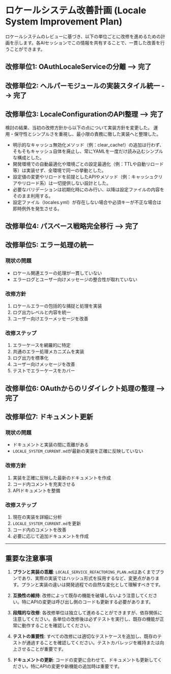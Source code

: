 # ロケールシステム改善計画 (Locale System Improvement Plan)

ロケールシステムのレビューに基づき、以下の単位ごとに改修を進めるための計画を示します。各AIセッションでこの情報を共有することで、一貫した改善を行うことができます。

## 改修単位1: OAuthLocaleServiceの分離 --> 完了

<!-- ### 現状の問題
- `OAuthLocaleService`がコントローラー内に定義されており、コード再利用性とテスタビリティが低下
- `app/controllers/users/omniauth_callbacks_controller.rb`内にクラスが埋め込まれている

### 改修方針
1. `OAuthLocaleService`を独立した`app/services/oauth_locale_service.rb`ファイルに移動
2. 関連するテストを更新/追加
3. コントローラーでは新しいファイルを参照するよう変更

### 改修ステップ
1. 新ファイル`app/services/oauth_locale_service.rb`を作成
2. 既存の実装をコントローラーから新ファイルに移動（依存関係に注意）
3. コントローラーを更新して新しいクラスを使用
4. テストを更新して新しい構造を反映 -->

## 改修単位2: ヘルパーモジュールの実装スタイル統一 --> 完了

<!-- ### 現状の問題
- `LocaleHelper`と`LocaleUrlHelper`でモジュール関数と、他クラスでの静的メソッドなど実装スタイルが混在
- 呼び出し側でのスタイルも統一されていない

### 改修方針
1. ヘルパーの実装スタイルを統一する
2. 呼び出し側でのスタイルも統一する

### 改修ステップ
1. モジュール関数（`module_function`）を使用する場合は一貫して使用
2. インスタンスメソッドとして使用する場合はincludeの仕方を統一
3. 混合パターンを避け、明確なAPIを定義
4. テストを更新して新しい呼び出し方法を確認 -->

## 改修単位3: LocaleConfigurationのAPI整理 --> 完了

<!-- ### 現状の問題
- `LocaleConfiguration.instance`の直接呼び出しとクラスメソッド経由の呼び出しが混在
- キャッシュ無効化の仕組みがない

### 改修方針
1. 一貫してクラスメソッド経由でのみ利用するよう統一
2. 明示的なキャッシュ無効化メソッドを追加
3. 開発環境での自動最適化を実装

### 改修ステップ
1. インスタンスへの直接アクセスを非推奨化
2. すべての呼び出しをクラスメソッド経由に移行
3. `clear_cache!`メソッドを追加
4. 環境ごとの設定最適化を実装
5. テストを更新 -->

検討の結果、当初の改修方針から以下の点について実装方針を変更した。
運用・保守性とシンプルさを重視し、最小限の責務に徹した実装へと整理した。

- 明示的なキャッシュ無効化メソッド（例：clear_cache!）の追加は行わず、そもそもキャッシュ自体を廃止し、常にYAMLを一度だけ読み込むシンプルな構成とした。
- 開発環境での自動最適化や環境ごとの設定最適化（例：TTLや自動リロード等）は実装せず、全環境で同一の挙動とした。
- 設定値の変更やリロードを前提としたAPIやメソッド（例：キャッシュクリアやリロード系）は一切提供しない設計とした。
- 必要なバリデーションは初期化時にのみ行い、以降は設定ファイルの内容をそのまま利用する。
- 設定ファイル（locales.yml）が存在しない場合や必須キーが不正な場合は即時例外を発生させる。

## 改修単位4: パスベース戦略完全移行 --> 完了

<!-- ### 現状の問題
- `use_path_based_locale?`などの条件分岐が残存
- クエリパラメータサポートが混在している

### 改修方針
1. リファクタリング計画に基づき、完全にパスベース戦略に移行
2. 条件分岐とフラグを削除
3. 古いコードパスを削除

### 改修ステップ
1. `use_path_based_locale?`の使用箇所を特定
2. コードをパスベース戦略のみに簡略化
3. 不要になった条件分岐とメソッドを削除
4. テストを更新して新しい動作を確認 -->

## 改修単位5: エラー処理の統一

### 現状の問題
- ロケール関連エラーの処理が一貫していない
- エラーログとユーザー向けメッセージの整合性が取れていない

### 改修方針
1. ロケールエラーの包括的な捕捉と処理を実装
2. ログ出力レベルと内容を統一
3. ユーザー向けエラーメッセージを改善

### 改修ステップ
1. エラーケースを網羅的に特定
2. 共通のエラー処理メカニズムを実装
3. ログ出力を標準化
4. ユーザー向けメッセージを改善
5. テストでエラーケースをカバー

## 改修単位6: OAuthからのリダイレクト処理の整理 --> 完了

<!-- ### 現状の問題
- OAuthコールバック後のリダイレクトパス決定ロジックが複数の場所に分散
- 条件分岐が複雑で追いにくい

### 改修方針
1. リダイレクトパス決定ロジックを統合
2. 条件分岐を簡素化
3. 一貫した優先順位を持つロジックに整理

### 改修ステップ
1. リダイレクト処理の現状分析と整理
2. 共通のリダイレクトロジックを実装
3. コントローラーの更新
4. テストケースの追加と更新 -->

## 改修単位7: ドキュメント更新

### 現状の問題
- ドキュメントと実装の間に乖離がある
- `LOCALE_SYSTEM_CURRENT.md`が最新の実装を正確に反映していない

### 改修方針
1. 実装を正確に反映した最新のドキュメントを作成
2. コード内コメントを充実させる
3. APIドキュメントを整備

### 改修ステップ
1. 現在の実装を詳細に分析
2. `LOCALE_SYSTEM_CURRENT.md`を更新
3. コード内のコメントを改善
4. 必要に応じて追加ドキュメントを作成

---

## 重要な注意事項

1. **プランと実装の乖離**: `LOCALE_SERVICE_REFACTORING_PLAN.md`はあくまでプランであり、実際の実装ではハッシュ形式を採用するなど、変更点があります。プランと実装の違いは開発過程での自然な変化として理解すべきです。

2. **互換性の維持**: 改修によって既存の機能を破壊しないよう注意してください。特にAPIの変更は呼び出し側のコードも更新する必要があります。

3. **段階的な改修**: 各改修単位は独立して進めることができますが、依存関係に注意してください。各単位の改修後は必ずテストを実行し、既存の機能が正常に動作することを確認してください。

4. **テストの重要性**: すべての改修には適切なテストケースを追加し、既存のテストが通過することを確認してください。テストカバレッジを維持または向上させることが重要です。

5. **ドキュメントの更新**: コードの変更に合わせて、ドキュメントも更新してください。特にAPIの変更や新機能の追加時は重要です。
